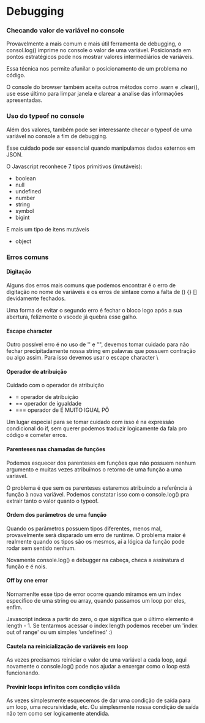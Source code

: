 # Debugging

### Checando valor de variável no console

Provavelmente a mais comum e mais útil ferramenta de debugging, o consol.log() imprime no console o valor de uma variável. Posicionada em pontos estratégicos pode nos mostrar valores intermediários de variáveis.

Essa técnica nos permite afunilar o posicionamento de um problema no código.

O console do browser também aceita outros métodos como .warn e .clear(), use esse último para limpar janela e clarear a analise das informações apresentadas.

### Uso do typeof no console

Além dos valores, também pode ser interessante checar o typeof de uma variável no console a fim de debugging.

Esse cuidado pode ser essencial quando manipulamos dados externos em JSON.

O Javascript reconhece 7 tipos primitivos (imutáveis):
- boolean
- null
- undefined
- number
- string
- symbol
- bigint

E mais um tipo de itens mutáveis
- object

### Erros comuns

#### Digitação

Alguns dos erros mais comuns que podemos encontrar é o erro de digitação no nome de variáveis e os erros de sintaxe como a falta de () {} [] devidamente fechados.

Uma forma de evitar o segundo erro é fechar o bloco logo após a sua abertura, felizmente o vscode já quebra esse galho.

#### Escape character

Outro possível erro é no uso de '' e "", devemos tomar cuidado para não fechar precipitadamente nossa string em palavras que possuem contração ou algo assim. Para isso devemos usar o escape character \

#### Operador de atribuição

Cuidado com o operador de atribuição
- = operador de atribuição
- == operador de igualdade
- === operador de É MUITO IGUAL PÔ

Um lugar especial para se tomar cuidado com isso é na expressão condicional do if, sem querer podemos traduzir logicamente da fala pro código e cometer erros.

#### Parenteses nas chamadas de funções

Podemos esquecer dos parenteses em funções que não possuem nenhum argumento e muitas vezes atribuímos o retorno de uma função a uma variavel.

O problema é que sem os parenteses estaremos atribuindo a referência à função à nova variável. Podemos constatar isso com o console.log() pra extrair tanto o valor quanto o typeof.

#### Ordem dos parâmetros de uma função

Quando os parâmetros possuem tipos diferentes, menos mal, provavelmente será disparado um erro de runtime. O problema maior é realmente quando os tipos são os mesmos, aí a lógica da função pode rodar sem sentido nenhum.

Novamente console.log() e debugger na cabeça, checa a assinatura d função e é nois.

#### Off by one error

Nornamenlte esse tipo de error ocorre quando miramos em um index específico de uma string ou array, quando passamos um loop por eles, enfim.

Javascript indexa a partir do zero, o que significa que o último elemento é length - 1. Se tentarmos acessar o index length podemos receber um 'index out of range' ou um simples 'undefined' :)

#### Cautela na reinicialização de variáveis em loop

As vezes precisamos reiniciar o valor de uma variável a cada loop, aqui novamente o console.log() pode nos ajudar a enxergar como o loop está funcionando.

#### Previnir loops infinitos com condição válida

As vezes simplesmente esquecemos de dar uma condição de saída para um loop, uma recursividade, etc. Ou simplesmente nossa condição de saída não tem como ser logicamente atendida.